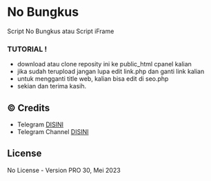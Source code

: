 # No Bungkus
Script No Bungkus atau Script iFrame

### TUTORIAL !
-  download atau clone reposity ini ke public_html cpanel kalian
-  jika sudah terupload jangan lupa edit link.php dan ganti link kalian
-  untuk mengganti title web, kalian bisa edit di seo.php
-  sekian dan terima kasih.

## © Credits
-  Telegram [DISINI](https://t.me/gungrate)
-  Telegram Channel [DISINI](https://t.me/gungratech)

## License
No License - Version PRO 30, Mei 2023
